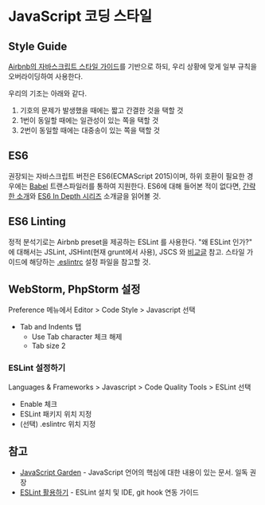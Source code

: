 # JavaScript 코딩 스타일

## Style Guide

[Airbnb의 자바스크립트 스타일 가이드](https://github.com/airbnb/javascript/blob/master/README.md)를 기반으로 하되, 우리 상황에 맞게 일부 규칙을 오버라이딩하여 사용한다.

우리의 기조는 아래와 같다.

 1. 기호의 문제가 발생했을 때에는 짧고 간결한 것을 택할 것
 2. 1번이 동일할 때에는 일관성이 있는 쪽을 택할 것
 3. 2번이 동일할 때에는 대중송이 있는 쪽을 택할 것
 

## ES6

권장되는 자바스크립트 버전은 ES6(ECMAScript 2015)이며, 하위 호환이 필요한 경우에는 [Babel](https://babeljs.io/) 트랜스파일러를 통하여 지원한다. ES6에 대해 들어본 적이 없다면, [간략한 소개](https://babeljs.io/docs/learn-es2015/)와 [ES6 In Depth 시리즈](http://hacks.mozilla.or.kr/category/es6-in-depth/) 소개글을 읽어볼 것.


## ES6 Linting

정적 분석기로는 Airbnb preset을 제공하는 ESLint 를 사용한다.
"왜 ESLint 인가?" 에 대해서는 JSLint, JSHint(현재 grunt에서 사용), JSCS 와 [비교글](https://www.sitepoint.com/comparison-javascript-linting-tools/) 참고.
스타일 가이드에 해당하는 [.eslintrc](.eslintrc) 설정 파일을 참고할 것.


## WebStorm, PhpStorm 설정

Preference 메뉴에서 Editor > Code Style > Javascript 선택

* Tab and Indents 탭
  - Use Tab character 체크 해제
  - Tab size 2


### ESLint 설정하기

Languages & Frameworks > Javascript > Code Quality Tools > ESLint 선택

* Enable 체크
* ESLint 패키지 위치 지정
* (선택) .eslintrc 위치 지정


## 참고

* [JavaScript Garden](http://bonsaiden.github.io/JavaScript-Garden/ko/) - JavaScript 언어의 핵심에 대한 내용이 있는 문서. 일독 권장
* [ESLint 활용하기](http://damian.dziaduch.pl/2015/11/25/eslint-install-and-config-phpstormwebstorm-and-git-pre-commit-hook/) - ESLint 설치 및 IDE, git hook 연동 가이드
